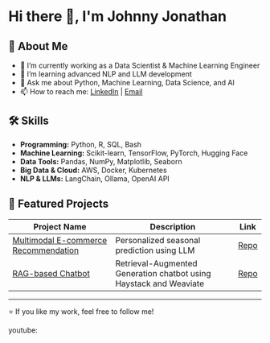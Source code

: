 # Hi there 👋, I'm Johnny Jonathan

## 🚀 About Me
- 🔭 I’m currently working as a Data Scientist & Machine Learning Engineer
- 🌱 I’m learning advanced NLP and LLM development
- 💬 Ask me about Python, Machine Learning, Data Science, and AI
- 📫 How to reach me: [LinkedIn](https://www.linkedin.com/in/johnny941/) | [Email](mailto:johnnyjonathan008@gmail.com)

## 🛠 Skills
- **Programming:** Python, R, SQL, Bash  
- **Machine Learning:** Scikit-learn, TensorFlow, PyTorch, Hugging Face  
- **Data Tools:** Pandas, NumPy, Matplotlib, Seaborn  
- **Big Data & Cloud:** AWS, Docker, Kubernetes  
- **NLP & LLMs:** LangChain, Ollama, OpenAI API

## 📂 Featured Projects
| Project Name | Description | Link |
|--------------|-------------|------|
| [Multimodal E-commerce Recommendation](https://github.com/jjjonathan96/multimodal-recommendation) | Personalized seasonal prediction using LLM | [Repo](https://github.com/jjjonathan96/multimodal-recommendation) |
| [RAG-based Chatbot](https://github.com/jjjonathan96/rag-chatbot) | Retrieval-Augmented Generation chatbot using Haystack and Weaviate | [Repo](https://github.com/jjjonathan96/rag-chatbot) |

---

⭐️ If you like my work, feel free to follow me!

youtube:
